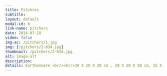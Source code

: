 ```yaml
---
title: Pitchres
subtitle: 
layout: default
modal-id: 6
link-name: pitchers
date: 2014-07-18
video: false
img-ac: /pitchers/1.jpg
img: [/pitchers/2-634.jpg]
thumbnail: /pitchers/2-634.jpg
alt: image-alt
description:
details: Earthenware <br/><br/>30 X 20 X 20 cm , 20 X 20 X 20 cm, 15 X 19 X17 cm
---
```

